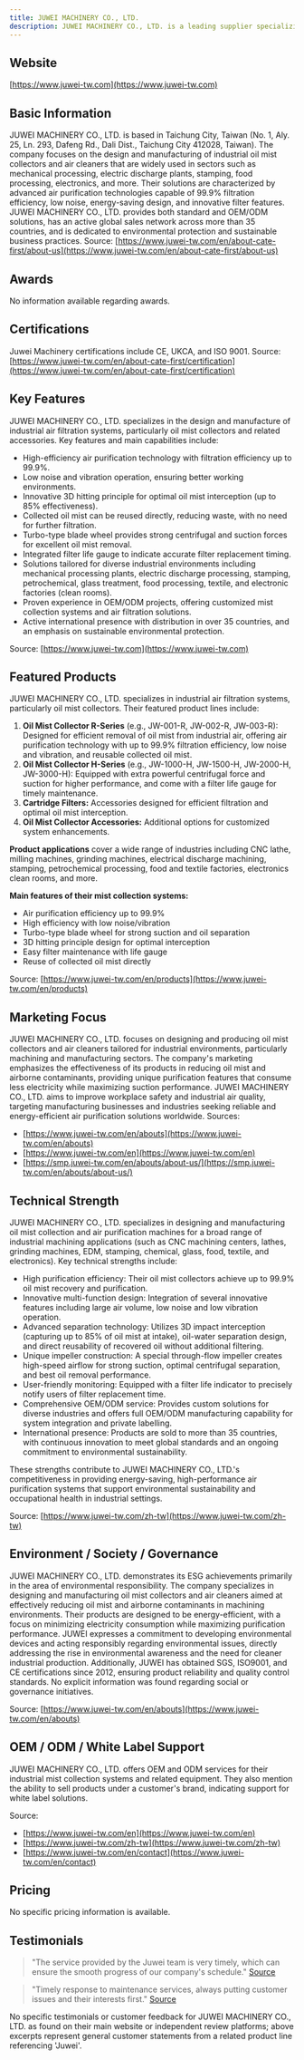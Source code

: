 ```yaml
---
title: JUWEI MACHINERY CO., LTD.
description: JUWEI MACHINERY CO., LTD. is a leading supplier specializing in industrial air filtration systems and oil mist collectors, providing innovative solutions to purify factory air and ensure worker health. Their products, featuring high filtration efficiency and low energy consumption, serve a wide range of industries worldwide.
---
```


## Website
[https://www.juwei-tw.com](https://www.juwei-tw.com)

## Basic Information
JUWEI MACHINERY CO., LTD. is based in Taichung City, Taiwan (No. 1, Aly. 25, Ln. 293, Dafeng Rd., Dali Dist., Taichung City 412028, Taiwan). The company focuses on the design and manufacturing of industrial oil mist collectors and air cleaners that are widely used in sectors such as mechanical processing, electric discharge plants, stamping, food processing, electronics, and more. Their solutions are characterized by advanced air purification technologies capable of 99.9% filtration efficiency, low noise, energy-saving design, and innovative filter features. JUWEI MACHINERY CO., LTD. provides both standard and OEM/ODM solutions, has an active global sales network across more than 35 countries, and is dedicated to environmental protection and sustainable business practices.
Source: [https://www.juwei-tw.com/en/about-cate-first/about-us](https://www.juwei-tw.com/en/about-cate-first/about-us)

## Awards
No information available regarding awards.

## Certifications
Juwei Machinery certifications include CE, UKCA, and ISO 9001.
Source: [https://www.juwei-tw.com/en/about-cate-first/certification](https://www.juwei-tw.com/en/about-cate-first/certification)

## Key Features
JUWEI MACHINERY CO., LTD. specializes in the design and manufacture of industrial air filtration systems, particularly oil mist collectors and related accessories. Key features and main capabilities include:

- High-efficiency air purification technology with filtration efficiency up to 99.9%.
- Low noise and vibration operation, ensuring better working environments.
- Innovative 3D hitting principle for optimal oil mist interception (up to 85% effectiveness).
- Collected oil mist can be reused directly, reducing waste, with no need for further filtration.
- Turbo-type blade wheel provides strong centrifugal and suction forces for excellent oil mist removal.
- Integrated filter life gauge to indicate accurate filter replacement timing.
- Solutions tailored for diverse industrial environments including mechanical processing plants, electric discharge processing, stamping, petrochemical, glass treatment, food processing, textile, and electronic factories (clean rooms).
- Proven experience in OEM/ODM projects, offering customized mist collection systems and air filtration solutions.
- Active international presence with distribution in over 35 countries, and an emphasis on sustainable environmental protection.

Source: [https://www.juwei-tw.com](https://www.juwei-tw.com)

## Featured Products
JUWEI MACHINERY CO., LTD. specializes in industrial air filtration systems, particularly oil mist collectors. Their featured product lines include:

1. **Oil Mist Collector R-Series** (e.g., JW-001-R, JW-002-R, JW-003-R):
   Designed for efficient removal of oil mist from industrial air, offering air purification technology with up to 99.9% filtration efficiency, low noise and vibration, and reusable collected oil mist.
2. **Oil Mist Collector H-Series** (e.g., JW-1000-H, JW-1500-H, JW-2000-H, JW-3000-H):
   Equipped with extra powerful centrifugal force and suction for higher performance, and come with a filter life gauge for timely maintenance.
3. **Cartridge Filters:**
   Accessories designed for efficient filtration and optimal oil mist interception.
4. **Oil Mist Collector Accessories:**
   Additional options for customized system enhancements.

**Product applications** cover a wide range of industries including CNC lathe, milling machines, grinding machines, electrical discharge machining, stamping, petrochemical processing, food and textile factories, electronics clean rooms, and more.

**Main features of their mist collection systems:**
- Air purification efficiency up to 99.9%
- High efficiency with low noise/vibration
- Turbo-type blade wheel for strong suction and oil separation
- 3D hitting principle design for optimal interception
- Easy filter maintenance with life gauge
- Reuse of collected oil mist directly

Source: [https://www.juwei-tw.com/en/products](https://www.juwei-tw.com/en/products)

## Marketing Focus
JUWEI MACHINERY CO., LTD. focuses on designing and producing oil mist collectors and air cleaners tailored for industrial environments, particularly machining and manufacturing sectors. The company's marketing emphasizes the effectiveness of its products in reducing oil mist and airborne contaminants, providing unique purification features that consume less electricity while maximizing suction performance. JUWEI MACHINERY CO., LTD. aims to improve workplace safety and industrial air quality, targeting manufacturing businesses and industries seeking reliable and energy-efficient air purification solutions worldwide.
Sources:
- [https://www.juwei-tw.com/en/abouts](https://www.juwei-tw.com/en/abouts)
- [https://www.juwei-tw.com/en](https://www.juwei-tw.com/en)
- [https://smp.juwei-tw.com/en/abouts/about-us/](https://smp.juwei-tw.com/en/abouts/about-us/)

## Technical Strength
JUWEI MACHINERY CO., LTD. specializes in designing and manufacturing oil mist collection and air purification machines for a broad range of industrial machining applications (such as CNC machining centers, lathes, grinding machines, EDM, stamping, chemical, glass, food, textile, and electronics). Key technical strengths include:

- High purification efficiency: Their oil mist collectors achieve up to 99.9% oil mist recovery and purification.
- Innovative multi-function design: Integration of several innovative features including large air volume, low noise and low vibration operation.
- Advanced separation technology: Utilizes 3D impact interception (capturing up to 85% of oil mist at intake), oil-water separation design, and direct reusability of recovered oil without additional filtering.
- Unique impeller construction: A special through-flow impeller creates high-speed airflow for strong suction, optimal centrifugal separation, and best oil removal performance.
- User-friendly monitoring: Equipped with a filter life indicator to precisely notify users of filter replacement time.
- Comprehensive OEM/ODM service: Provides custom solutions for diverse industries and offers full OEM/ODM manufacturing capability for system integration and private labelling.
- International presence: Products are sold to more than 35 countries, with continuous innovation to meet global standards and an ongoing commitment to environmental sustainability.

These strengths contribute to JUWEI MACHINERY CO., LTD.'s competitiveness in providing energy-saving, high-performance air purification systems that support environmental sustainability and occupational health in industrial settings.

Source: [https://www.juwei-tw.com/zh-tw](https://www.juwei-tw.com/zh-tw)

## Environment / Society / Governance
JUWEI MACHINERY CO., LTD. demonstrates its ESG achievements primarily in the area of environmental responsibility. The company specializes in designing and manufacturing oil mist collectors and air cleaners aimed at effectively reducing oil mist and airborne contaminants in machining environments. Their products are designed to be energy-efficient, with a focus on minimizing electricity consumption while maximizing purification performance. JUWEI expresses a commitment to developing environmental devices and acting responsibly regarding environmental issues, directly addressing the rise in environmental awareness and the need for cleaner industrial production. Additionally, JUWEI has obtained SGS, ISO9001, and CE certifications since 2012, ensuring product reliability and quality control standards. No explicit information was found regarding social or governance initiatives.

Source: [https://www.juwei-tw.com/en/abouts](https://www.juwei-tw.com/en/abouts)

## OEM / ODM / White Label Support
JUWEI MACHINERY CO., LTD. offers OEM and ODM services for their industrial mist collection systems and related equipment. They also mention the ability to sell products under a customer's brand, indicating support for white label solutions.

Source:
- [https://www.juwei-tw.com/en](https://www.juwei-tw.com/en)
- [https://www.juwei-tw.com/zh-tw](https://www.juwei-tw.com/zh-tw)
- [https://www.juwei-tw.com/en/contact](https://www.juwei-tw.com/en/contact)

## Pricing
No specific pricing information is available.

## Testimonials
> "The service provided by the Juwei team is very timely, which can ensure the smooth progress of our company's schedule."
> [Source](https://www.juweihammer.com/diesel-hammer-d-tubular/)

> "Timely response to maintenance services, always putting customer issues and their interests first."
> [Source](https://www.juweihammer.com/dd-guide-rod-diesel-hammer/)

No specific testimonials or customer feedback for JUWEI MACHINERY CO., LTD. as found on their main website or independent review platforms; above excerpts represent general customer statements from a related product line referencing 'Juwei'.
